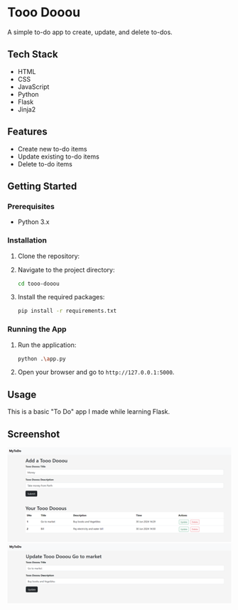 
# Tooo Dooou

A simple to-do app to create, update, and delete to-dos.

## Tech Stack
- HTML
- CSS
- JavaScript
- Python
- Flask
- Jinja2

## Features
- Create new to-do items
- Update existing to-do items
- Delete to-do items

## Getting Started

### Prerequisites
- Python 3.x

### Installation
1. Clone the repository:
    
2. Navigate to the project directory:
    ```bash
    cd tooo-dooou
    ```
3. Install the required packages:
    ```bash
    pip install -r requirements.txt
    ```

### Running the App
1. Run the application:
    ```bash
    python .\app.py
    ```
2. Open your browser and go to `http://127.0.0.1:5000`.

## Usage
This is a basic "To Do" app I made while learning Flask.

## Screenshot
![Tooo Dooou Screenshot](./img/ToouDoouApp.png)
![Tooo Dooou Screenshot](./img/ToDoEditToDo.png)
